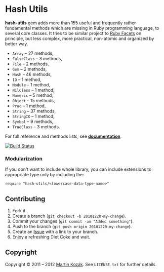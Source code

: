 Hash Utils
==========

**hash-utils** gem adds more than 155 useful and frequently rather 
fundamental methods which are missing in Ruby programming language, 
to several core classes. It tries to be similar project to 
[Ruby Facets][1] on principle, but less complex, more practical, 
non-atomic and organized by better way.

- `Array` &ndash; 27 methods,
- `FalseClass` &ndash; 3 methods,
- `File` &ndash; 2 methods,
- `Gem` &ndash; 2 methods,
- `Hash` &ndash; 46 methods,
- `IO` &ndash; 1 method,
- `Module` &ndash; 1 method,
- `NilClass` &ndash; 1 method,
- `Numeric` &ndash; 5 method,
- `Object` &ndash; 15 methods,
- `Proc` &ndash; 1 method,
- `String` &ndash; 37 methods,
- `StringIO` &ndash; 1 method,
- `Symbol` &ndash; 9 methods,
- `TrueClass` &ndash; 3 methods.

For full reference and methods lists, see **[documentation][3]**.

[![Build Status](https://secure.travis-ci.org/martinkozak/hash-utils.png)](http://travis-ci.org/martinkozak/hash-utils)

### Modularization

If you don't want to include whole library, you can include extensions 
to appropriate type only by including the:

    require "hash-utils/<lowercase-data-type-name>"
    
    
Contributing
------------

1. Fork it.
2. Create a branch (`git checkout -b 20101220-my-change`).
3. Commit your changes (`git commit -am "Added something"`).
4. Push to the branch (`git push origin 20101220-my-change`).
5. Create an [Issue][9] with a link to your branch.
6. Enjoy a refreshing Diet Coke and wait.


Copyright
---------

Copyright &copy; 2011 &ndash; 2012 [Martin Kozák][10]. See `LICENSE.txt` for
further details.

[1]: http://rubyworks.github.com/facets/
[2]: http://github.com/martinkozak/ruby-version
[3]: http://rubydoc.info/gems/hash-utils
[9]: http://github.com/martinkozak/hash-utils/issues
[10]: http://www.martinkozak.net/
